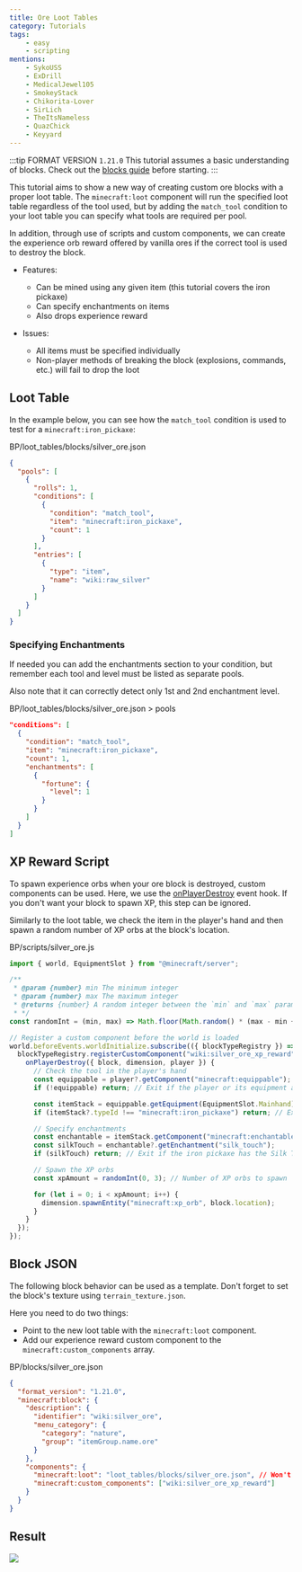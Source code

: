 ```yaml
---
title: Ore Loot Tables
category: Tutorials
tags:
    - easy
    - scripting
mentions:
    - SykoUSS
    - ExDrill
    - MedicalJewel105
    - SmokeyStack
    - Chikorita-Lover
    - SirLich
    - TheItsNameless
    - QuazChick
    - Keyyard
---
```


:::tip FORMAT VERSION `1.21.0`
This tutorial assumes a basic understanding of blocks.
Check out the [blocks guide](/blocks/blocks-intro) before starting.
:::

This tutorial aims to show a new way of creating custom ore blocks with a proper loot table. The `minecraft:loot` component will run the specified loot table regardless of the tool used, but by adding the `match_tool` condition to your loot table you can specify what tools are required per pool.

In addition, through use of scripts and custom components, we can create the experience orb reward offered by vanilla ores if the correct tool is used to destroy the block.

- Features:

  -   Can be mined using any given item (this tutorial covers the iron pickaxe)
  -   Can specify enchantments on items
  -   Also drops experience reward

- Issues:

  -   All items must be specified individually
  -   Non-player methods of breaking the block (explosions, commands, etc.) will fail to drop the loot

## Loot Table

In the example below, you can see how the `match_tool` condition is used to test for a `minecraft:iron_pickaxe`:

<CodeHeader>BP/loot_tables/blocks/silver_ore.json</CodeHeader>

```json
{
  "pools": [
    {
      "rolls": 1,
      "conditions": [
        {
          "condition": "match_tool",
          "item": "minecraft:iron_pickaxe",
          "count": 1
        }
      ],
      "entries": [
        {
          "type": "item",
          "name": "wiki:raw_silver"
        }
      ]
    }
  ]
}
```

### Specifying Enchantments

If needed you can add the enchantments section to your condition, but remember each tool and level must be listed as separate pools.

Also note that it can correctly detect only 1st and 2nd enchantment level.

<CodeHeader>BP/loot_tables/blocks/silver_ore.json > pools</CodeHeader>

```json
"conditions": [
  {
    "condition": "match_tool",
    "item": "minecraft:iron_pickaxe",
    "count": 1,
    "enchantments": [
      {
        "fortune": {
          "level": 1
        }
      }
    ]
  }
]
```

## XP Reward Script

To spawn experience orbs when your ore block is destroyed, custom components can be used. Here, we use the [onPlayerDestroy](/blocks/block-events#player-destroy) event hook. If you don't want your block to spawn XP, this step can be ignored.

Similarly to the loot table, we check the item in the player's hand and then spawn a random number of XP orbs at the block's location.

<CodeHeader>BP/scripts/silver_ore.js</CodeHeader>

```js
import { world, EquipmentSlot } from "@minecraft/server";

/**
 * @param {number} min The minimum integer
 * @param {number} max The maximum integer
 * @returns {number} A random integer between the `min` and `max` parameters (inclusive)
 * */
const randomInt = (min, max) => Math.floor(Math.random() * (max - min + 1)) + min;

// Register a custom component before the world is loaded
world.beforeEvents.worldInitialize.subscribe(({ blockTypeRegistry }) => {
  blockTypeRegistry.registerCustomComponent("wiki:silver_ore_xp_reward", {
    onPlayerDestroy({ block, dimension, player }) {
      // Check the tool in the player's hand
      const equippable = player?.getComponent("minecraft:equippable");
      if (!equippable) return; // Exit if the player or its equipment are undefined

      const itemStack = equippable.getEquipment(EquipmentSlot.Mainhand);
      if (itemStack?.typeId !== "minecraft:iron_pickaxe") return; // Exit if the player isn't holding an iron pickaxe

      // Specify enchantments
      const enchantable = itemStack.getComponent("minecraft:enchantable");
      const silkTouch = enchantable?.getEnchantment("silk_touch");
      if (silkTouch) return; // Exit if the iron pickaxe has the Silk Touch enchantment

      // Spawn the XP orbs
      const xpAmount = randomInt(0, 3); // Number of XP orbs to spawn

      for (let i = 0; i < xpAmount; i++) {
        dimension.spawnEntity("minecraft:xp_orb", block.location);
      }
    }
  });
});
```

## Block JSON

The following block behavior can be used as a template. Don't forget to set the block's texture using `terrain_texture.json`.

Here you need to do two things:
- Point to the new loot table with the `minecraft:loot` component.
- Add our experience reward custom component to the `minecraft:custom_components` array.

<CodeHeader>BP/blocks/silver_ore.json</CodeHeader>

```json
{
  "format_version": "1.21.0",
  "minecraft:block": {
    "description": {
      "identifier": "wiki:silver_ore",
      "menu_category": {
        "category": "nature",
        "group": "itemGroup.name.ore"
      }
    },
    "components": {
      "minecraft:loot": "loot_tables/blocks/silver_ore.json", // Won't be dropped if using Silk Touch.
      "minecraft:custom_components": ["wiki:silver_ore_xp_reward"]
    }
  }
}
```

## Result

![](/assets/images/blocks/ore-loot/result.gif)
